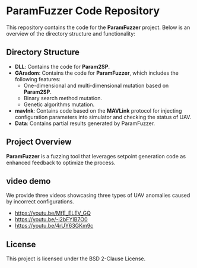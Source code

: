 # ParamFuzzer Code Repository

This repository contains the code for the **ParamFuzzer** project. Below is an overview of the directory structure and functionality:

## Directory Structure

- **DLL**: Contains the code for **Param2SP**.
- **GAradom**: Contains the code for **ParamFuzzer**, which includes the following features:
  - One-dimensional and multi-dimensional mutation based on **Param2SP**.
  - Binary search method mutation.
  - Genetic algorithms mutation.
- **mavlnk**: Contains code based on the **MAVLink** protocol for injecting configuration parameters into simulator and checking the status of UAV.
- **Data**: Contains partial results generated by ParamFuzzer.

## Project Overview

**ParamFuzzer** is a fuzzing tool that leverages setpoint generation code as enhanced feedback to optimize the process.

## video demo
We provide three videos showcasing three types of UAV anomalies caused by incorrect configurations.
* https://youtu.be/MfE_ELEV_GQ
* https://youtu.be/-i2bFYIB7O0
* https://youtu.be/4rUY63GKm9c

## License

This project is licensed under the BSD 2-Clause License.
